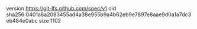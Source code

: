 version https://git-lfs.github.com/spec/v1
oid sha256:0401a6a2083455ad4a38e955b9a4b62eb9e7897e8aae9d0a1a7dc3eb484e0abc
size 1102

